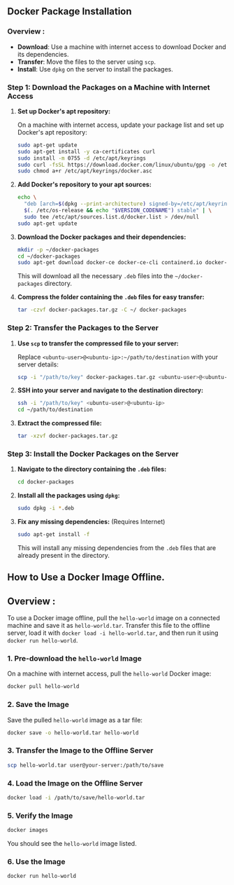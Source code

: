## Docker Package Installation

### Overview : 
- **Download**: Use a machine with internet access to download Docker and its dependencies.
- **Transfer**: Move the files to the server using `scp`.
- **Install**: Use `dpkg` on the server to install the packages.

### Step 1: Download the Packages on a Machine with Internet Access

1. **Set up Docker's apt repository:**

   On a machine with internet access, update your package list and set up Docker's apt repository:
   ```bash
   sudo apt-get update
   sudo apt-get install -y ca-certificates curl
   sudo install -m 0755 -d /etc/apt/keyrings
   sudo curl -fsSL https://download.docker.com/linux/ubuntu/gpg -o /etc/apt/keyrings/docker.asc
   sudo chmod a+r /etc/apt/keyrings/docker.asc
   ```

2. **Add Docker's repository to your apt sources:**

   ```bash
   echo \
     "deb [arch=$(dpkg --print-architecture) signed-by=/etc/apt/keyrings/docker.asc] https://download.docker.com/linux/ubuntu \
     $(. /etc/os-release && echo "$VERSION_CODENAME") stable" | \
     sudo tee /etc/apt/sources.list.d/docker.list > /dev/null
   sudo apt-get update
   ```

3. **Download the Docker packages and their dependencies:**

   ```bash
   mkdir -p ~/docker-packages
   cd ~/docker-packages
   sudo apt-get download docker-ce docker-ce-cli containerd.io docker-buildx-plugin docker-compose-plugin
   ```

   This will download all the necessary `.deb` files into the `~/docker-packages` directory.

4. **Compress the folder containing the `.deb` files for easy transfer:**

   ```bash
   tar -czvf docker-packages.tar.gz -C ~/ docker-packages
   ```

### Step 2: Transfer the Packages to the Server

1. **Use `scp` to transfer the compressed file to your server:**

   Replace `<ubuntu-user>@<ubuntu-ip>:~/path/to/destination` with your server details:
   ```bash
   scp -i "/path/to/key" docker-packages.tar.gz <ubuntu-user>@<ubuntu-ip>:~/path/to/destination
   ```

2. **SSH into your server and navigate to the destination directory:**

   ```bash
   ssh -i "/path/to/key" <ubuntu-user>@<ubuntu-ip>
   cd ~/path/to/destination
   ```

3. **Extract the compressed file:**

   ```bash
   tar -xzvf docker-packages.tar.gz
   ```

### Step 3: Install the Docker Packages on the Server

1. **Navigate to the directory containing the `.deb` files:**

   ```bash
   cd docker-packages
   ```

2. **Install all the packages using `dpkg`:**

   ```bash
   sudo dpkg -i *.deb
   ```

3. **Fix any missing dependencies:** (Requires Internet)

   ```bash
   sudo apt-get install -f
   ```

   This will install any missing dependencies from the `.deb` files that are already present in the directory.


## How to Use a Docker Image Offline.

## Overview :
To use a Docker image offline, pull the `hello-world` image on a connected machine and save it as `hello-world.tar`. Transfer this file to the offline server, load it with `docker load -i hello-world.tar`, and then run it using `docker run hello-world`.

### 1. Pre-download the `hello-world` Image

On a machine with internet access, pull the `hello-world` Docker image:
```bash
docker pull hello-world
```

### 2. Save the Image

Save the pulled `hello-world` image as a tar file:
```bash
docker save -o hello-world.tar hello-world
```

### 3. Transfer the Image to the Offline Server

```bash
scp hello-world.tar user@your-server:/path/to/save
```

### 4. Load the Image on the Offline Server

```bash
docker load -i /path/to/save/hello-world.tar
```

### 5. Verify the Image

```bash
docker images
```

You should see the `hello-world` image listed.

### 6. Use the Image

```bash
docker run hello-world
```